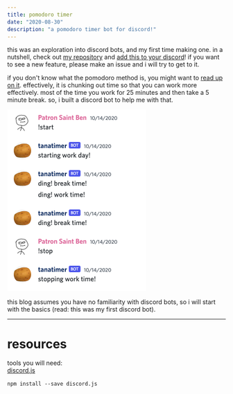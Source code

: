 ```yaml
---
title: pomodoro timer
date: "2020-08-30"
description: "a pomodoro timer bot for discord!"
---
```


this was an exploration into discord bots, and my first time making one. in a nutshell, check out [my repository](https://github.com/samheckle/tanatimer) and [add this to your discord](https://discord.com/oauth2/authorize?client_id=746124476122398751&permissions=2048&scope=bot)! if you want to see a new feature, please make an issue and i will try to get to it. 

if you don't know what the pomodoro method is, you might want to [read up on it](https://en.wikipedia.org/wiki/Pomodoro_Technique). effectively, it is chunking out time so that you can work more effectively. most of the time you work for 25 minutes and then take a 5 minute break. so, i built a discord bot to help me with that.

![](./example.png)

this blog assumes you have no familiarity with discord bots, so i will start with the basics (read: this was my first discord bot).

----
# resources
tools you will need:\
[discord.js](https://www.npmjs.com/package/discord.js)
    
    npm install --save discord.js